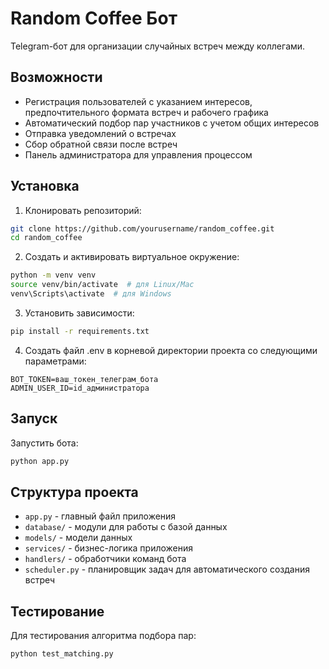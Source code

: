# Random Coffee Бот

Telegram-бот для организации случайных встреч между коллегами.

## Возможности

- Регистрация пользователей с указанием интересов, предпочтительного формата встреч и рабочего графика
- Автоматический подбор пар участников с учетом общих интересов
- Отправка уведомлений о встречах
- Сбор обратной связи после встреч
- Панель администратора для управления процессом

## Установка

1. Клонировать репозиторий:
```bash
git clone https://github.com/yourusername/random_coffee.git
cd random_coffee
```

2. Создать и активировать виртуальное окружение:
```bash
python -m venv venv
source venv/bin/activate  # для Linux/Mac
venv\Scripts\activate  # для Windows
```

3. Установить зависимости:
```bash
pip install -r requirements.txt
```

4. Создать файл .env в корневой директории проекта со следующими параметрами:
```
BOT_TOKEN=ваш_токен_телеграм_бота
ADMIN_USER_ID=id_администратора
```

## Запуск

Запустить бота:
```bash
python app.py
```

## Структура проекта

- `app.py` - главный файл приложения
- `database/` - модули для работы с базой данных
- `models/` - модели данных
- `services/` - бизнес-логика приложения
- `handlers/` - обработчики команд бота
- `scheduler.py` - планировщик задач для автоматического создания встреч

## Тестирование

Для тестирования алгоритма подбора пар:
```bash
python test_matching.py
``` 